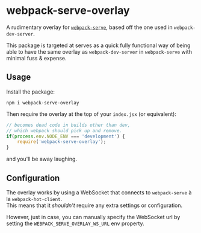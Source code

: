 # webpack-serve-overlay

A rudimentary overlay for [`webpack-serve`](https://github.com/webpack-contrib/webpack-serve), based off the one used in `webpack-dev-server`.

This package is targeted at serves as a quick fully functional way of 
being able to have the same overlay as `webpack-dev-server` in `webpack-serve` with minimal fuss & expense.

## Usage

Install the package:

```
npm i webpack-serve-overlay
```

Then require the overlay at the top of your `index.jsx` (or equivalent):

```javascript
// becomes dead code in builds other than dev,
// which webpack should pick up and remove.
if(process.env.NODE_ENV === 'development') {
    require('webpack-serve-overlay');
}
```

and you'll be away laughing.

## Configuration

The overlay works by using a WebSocket that connects to `webpack-serve` à la `webpack-hot-client`.  
This means that it *shouldn't* require any extra settings or configuration.

However, just in case, you can manually specify the WebSocket url by setting the `WEBPACK_SERVE_OVERLAY_WS_URL` env property.
